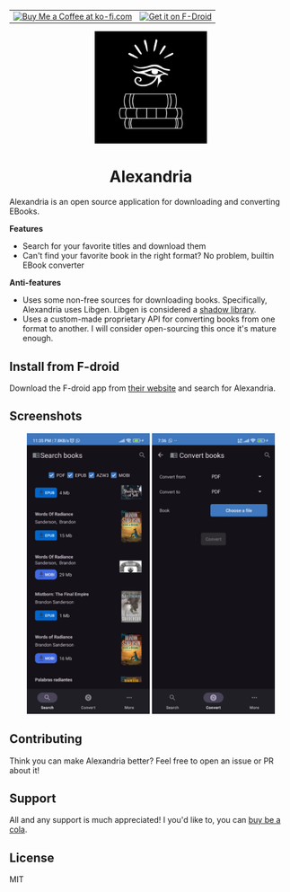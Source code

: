 <table border="0" frame="void" rules="none">
  <tr>
    <td valign="center">
      <a href='https://ko-fi.com/aloussase' target='_blank'>
        <img height='35' style='border:0px;height:46px;' src='https://az743702.vo.msecnd.net/cdn/kofi3.png?v=0' border='0' alt='Buy Me a Coffee at ko-fi.com' />
      </a>
    </td>
    <td valign="center">
      <a href='https://f-droid.org/en/packages/io.github.aloussase.booksdownloader' target='_blank'>
        <img src="https://fdroid.gitlab.io/artwork/badge/get-it-on.png" height="75" border='0' alt="Get it on F-Droid" />
      </a>
    </td>
  </tr>
</table>

<p align=center>
  <img alt="logo" src="app/src/main/res/drawable-night/logo.png" width=200/>
</p>

<h1 align=center>Alexandria</h1>

Alexandria is an open source application for downloading and converting EBooks.

**Features**

- Search for your favorite titles and download them
- Can't find your favorite book in the right format? No problem, builtin EBook converter

**Anti-features**

- Uses some non-free sources for downloading books. Specifically, Alexandria uses Libgen.
  Libgen is considered a [shadow library](https://en.wikipedia.org/wiki/Shadow_library).
- Uses a custom-made proprietary API for converting books from one format to another. I will
  consider open-sourcing this once it's mature enough.

## Install from F-droid

Download the F-droid app from [their website](https://f-droid.org/) and search for Alexandria.

## Screenshots

<div align=center>
  <img alt="Search Books" src="./fastlane/metadata/android/en-US/images/phoneScreenshots/1.png" height=500 style="display: inline">
  <img alt="Convert Books" src="./fastlane/metadata/android/en-US/images/phoneScreenshots/2.png" height=500 style="display: inline">
</div>

## Contributing

Think you can make Alexandria better? Feel free to open an issue or PR about it!

## Support

All and any support is much appreciated! I you'd like to, you
can <a href="https://ko-fi.com/aloussase" target="_blank">buy be a cola</a>.

## License

MIT
